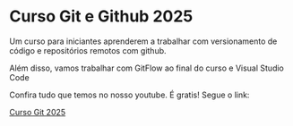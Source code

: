# Curso Git e Github 2025

Um curso para iniciantes aprenderem a trabalhar com versionamento de código e repositórios remotos com github.

Além disso, vamos trabalhar com GitFlow ao final do curso e Visual Studio Code

Confira tudo que temos no nosso youtube. É gratis! Segue o link:

[Curso Git 2025](https://youtube.com/@teomewhy)